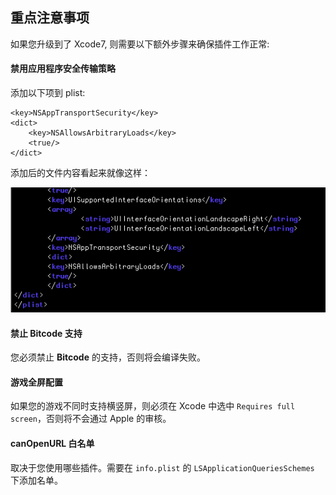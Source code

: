 ## 重点注意事项
如果您升级到了 Xcode7, 则需要以下额外步骤来确保插件工作正常:

#### 禁用应用程序安全传输策略
添加以下项到 plist:
```
<key>NSAppTransportSecurity</key>
<dict>
    <key>NSAllowsArbitraryLoads</key>
    <true/>
</dict>
```
添加后的文件内容看起来就像这样：

![](../../imgs/ATS.png)


#### 禁止 Bitcode 支持
您必须禁止 __Bitcode__ 的支持，否则将会编译失败。

#### 游戏全屏配置
如果您的游戏不同时支持横竖屏，则必须在 Xcode 中选中 `Requires full screen`，否则将不会通过 Apple 的审核。

#### canOpenURL 白名单
取决于您使用哪些插件。需要在 `info.plist` 的 `LSApplicationQueriesSchemes` 下添加名单。

